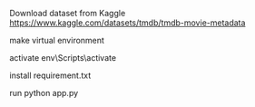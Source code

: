 Download dataset from Kaggle
https://www.kaggle.com/datasets/tmdb/tmdb-movie-metadata

make virtual environment

activate
env\Scripts\activate

install requirement.txt

run python app.py
